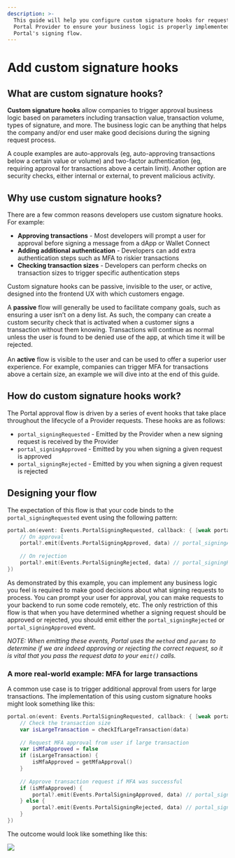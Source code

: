 ```yaml
---
description: >-
  This guide will help you configure custom signature hooks for requests to the
  Portal Provider to ensure your business logic is properly implemented into
  Portal's signing flow.
---
```


# Add custom signature hooks

## What are custom signature hooks?

**Custom signature hooks** allow companies to trigger approval business logic based on parameters including transaction value, transaction volume, types of signature, and more. The business logic can be anything that helps the company and/or end user make good decisions during the signing request process.&#x20;

A couple examples are auto-approvals (eg, auto-approving transactions below a certain value or volume) and two-factor authentication (eg, requiring approval for transactions above a certain limit). Another option are security checks, either internal or external, to prevent malicious activity.

## Why use custom signature hooks?

There are a few common reasons developers use custom signature hooks. For example:&#x20;

* **Approving transactions** - Most developers will prompt a user for approval before signing a message from a dApp or Wallet Connect
* **Adding additional authentication** - Developers can add extra authentication steps such as MFA to riskier transactions&#x20;
* **Checking transaction sizes** - Developers can perform checks on transaction sizes to trigger specific authentication steps&#x20;

Custom signature hooks can be passive, invisible to the user, or active, designed into the frontend UX with which customers engage.&#x20;

A **passive** flow will generally be used to facilitate company goals, such as ensuring a user isn’t on a deny list. As such, the company can create a custom security check that is activated when a customer signs a transaction without them knowing. Transactions will continue as normal unless the user is found to be denied use of the app, at which time it will be rejected.\
\
An **active** flow is visible to the user and can be used to offer a superior user experience. For example, companies can trigger MFA for transactions above a certain size, an example we will dive into at the end of this guide.

## How do custom signature hooks work?

The Portal approval flow is driven by a series of event hooks that take place throughout the lifecycle of a Provider requests. These hooks are as follows:

* `portal_signingRequested` - Emitted by the Provider when a new signing request is received by the Provider
* `portal_signingApproved` - Emitted by you when signing a given request is approved
* `portal_signingRejected` - Emitted by you when signing a given request is rejected

## Designing your flow

The expectation of this flow is that your code binds to the `portal_signingRequested` event using the following pattern:

```swift
portal.on(event: Events.PortalSigningRequested, callback: { [weak portal] data in // portal_signingRequested
    // On approval
    portal?.emit(Events.PortalSigningApproved, data) // portal_signingApproved
    
    // On rejection
    portal?.emit(Events.PortalSigningRejected, data) // portal_signingRejected
})
```

As demonstrated by this example, you can implement any business logic you feel is required to make good decisions about what signing requests to process. You can prompt your user for approval, you can make requests to your backend to run some code remotely, etc. The only restriction of this flow is that when you have determined whether a signing request should be approved or rejected, you should emit either the `portal_signingRejected` or `portal_signingApproved` event.

_NOTE: When emitting these events, Portal uses the `method` and `params` to determine if we are indeed approving or rejecting the correct request, so it is vital that you pass the request data to your `emit()` calls._

### A more real-world example: MFA for large transactions

A common use case is to trigger additional approval from users for large transactions. The implementation of this using custom signature hooks might look something like this:

```swift
portal.on(event: Events.PortalSigningRequested, callback: { [weak portal] data in // portal_signingRequested
    // Check the transaction size
    var isLargeTransaction = checkIfLargeTransaction(data)
    
    // Request MFA approval from user if large transaction
    var isMfaApproved = false
    if (isLargeTransaction) {
        isMfaApproved = getMfaApproval()
    }
    
    // Approve transaction request if MFA was successful
    if (isMfaApproved) {
        portal?.emit(Events.PortalSigningApproved, data) // portal_signingApproved
    } else {
        portal?.emit(Events.PortalSigningRejected, data) // portal_signingRejected
    }
})
```

The outcome would look like something like this:

![](https://lh4.googleusercontent.com/IUz10Pt88VpjlIwlhswdWv9Uns9Aui_adLXQGFOufIitcLENyWELQcwAjR-uhoFIT5EsneS0ZW7vJ8khMr_2Vtn-2reeudbwmRMsTmRRW3S7yeMVI1UkoAZ5zcWSdKn9hCSrYB0271KH9hlLIB3ePfc)
